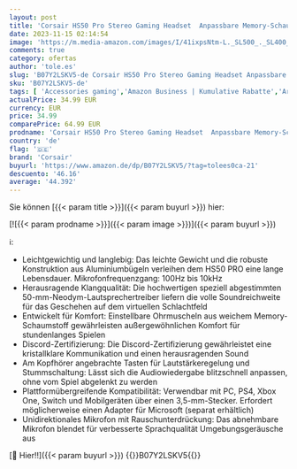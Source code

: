 ```yaml
---
layout: post
title: 'Corsair HS50 Pro Stereo Gaming Headset  Anpassbare Memory-Schaumstoff Ohrmuscheln  Federleichtes Design  Abnehmbares Rauschunterdrückung-Mikrofon  für PC  Xbox One  PS4  Switch und Mobilgeräte  grün'
date: 2023-11-15 02:14:54
image: 'https://m.media-amazon.com/images/I/41ixpsNtm-L._SL500_._SL400_.jpg'
comments: true
category: ofertas
author: 'tole.es'
slug: 'B07Y2LSKV5-de Corsair HS50 Pro Stereo Gaming Headset Anpassbare Memory-...'
sku: 'B07Y2LSKV5-de'
tags: [ 'Accessories gaming','Amazon Business | Kumulative Rabatte','Arborist Merchandising Root','Computer & Zubehör','Games','Games, Hardware & Zubehör für PC','Gaming-Headsets für PlayStation 4','IT-Zubehör','PlayStation 4','Self Service','Special Features Stores','Stores','Top-Auswahl in Kumulative Rabatte','Xbox One','Xbox Series X & S','Zubehör für PC','Zubehör für PlayStation 4','Zubehör für Xbox One','Zubehör für Xbox Series X & S','a4cbee59-f823-40fe-831a-7de64f655f6f_0','a4cbee59-f823-40fe-831a-7de64f655f6f_6001','corsair','e26659c6-d1cd-45cb-800b-2f9b432b8572_0','e26659c6-d1cd-45cb-800b-2f9b432b8572_6001','🇩🇪', ]
actualPrice: 34.99 EUR
currency: EUR
price: 34.99
comparePrice: 64.99 EUR
prodname: 'Corsair HS50 Pro Stereo Gaming Headset  Anpassbare Memory-Schaumstoff Ohrmuscheln  Federleichtes Design  Abnehmbares Rauschunterdrückung-Mikrofon  für PC  Xbox One  PS4  Switch und Mobilgeräte  grün'
country: 'de'
flag: '🇩🇪'
brand: 'Corsair'
buyurl: 'https://www.amazon.de/dp/B07Y2LSKV5/?tag=tolees0ca-21'
descuento: '46.16'
average: '44.392'
---
```


Sie können [{{< param title >}}]({{< param buyurl >}}) hier:

[![{{< param prodname >}}]({{< param image >}})]({{< param buyurl >}})

ℹ️:

- Leichtgewichtig und langlebig: Das leichte Gewicht und die robuste Konstruktion aus Aluminiumbügeln verleihen dem HS50 PRO eine lange Lebensdauer. Mikrofonfrequenzgang: 100Hz bis 10kHz
- Herausragende Klangqualität: Die hochwertigen speziell abgestimmten 50-mm-Neodym-Lautsprechertreiber liefern die volle Soundreichweite für das Geschehen auf dem virtuellen Schlachtfeld
- Entwickelt für Komfort: Einstellbare Ohrmuscheln aus weichem Memory-Schaumstoff gewährleisten außergewöhnlichen Komfort für stundenlanges Spielen
- Discord-Zertifizierung: Die Discord-Zertifizierung gewährleistet eine kristallklare Kommunikation und einen herausragenden Sound
- Am Kopfhörer angebrachte Tasten für Lautstärkeregelung und Stummschaltung: Lässt sich die Audiowiedergabe blitzschnell anpassen, ohne vom Spiel abgelenkt zu werden
- Plattformübergreifende Kompatibilität: Verwendbar mit PC, PS4, Xbox One, Switch und Mobilgeräten über einen 3,5-mm-Stecker. Erfordert möglicherweise einen Adapter für Microsoft (separat erhältlich)
- Unidirektionales Mikrofon mit Rauschunterdrückung: Das abnehmbare Mikrofon blendet für verbesserte Sprachqualität Umgebungsgeräusche aus

[🛒 Hier!!]({{< param buyurl >}})
{{<world>}}B07Y2LSKV5{{</world>}}
